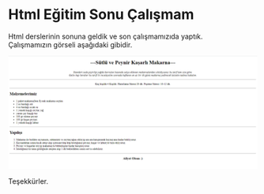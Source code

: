 <h1>Html Eğitim Sonu Çalışmam</h1>
<p>Html derslerinin sonuna geldik ve son çalışmamızıda yaptık.<br>Çalışmamızın görseli aşağıdaki gibidir.</p>
<img src= "./image/makarna.png"></img>
<p>Teşekkürler.</p>